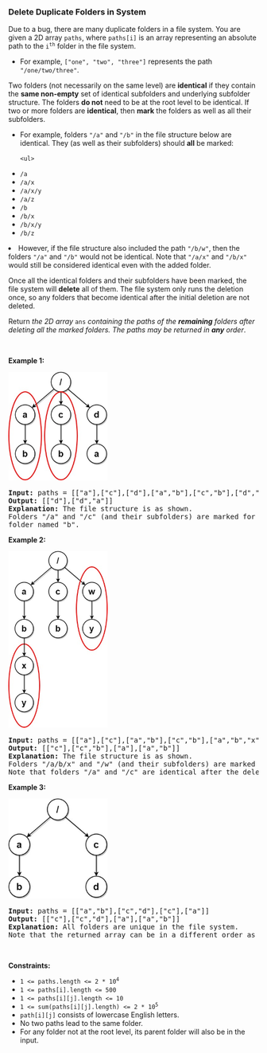 
<h3>Delete Duplicate Folders in System</h3>
<div><p>Due to a bug, there are many duplicate folders in a file system. You are given a 2D array <code>paths</code>, where <code>paths[i]</code> is an array representing an absolute path to the <code>i<sup>th</sup></code> folder in the file system.</p>
<ul>
<li>For example, <code>["one", "two", "three"]</code> represents the path <code>"/one/two/three"</code>.</li>
</ul>
<p>Two folders (not necessarily on the same level) are <strong>identical</strong> if they contain the <strong>same non-empty</strong> set of identical subfolders and underlying subfolder structure. The folders <strong>do not</strong> need to be at the root level to be identical. If two or more folders are <strong>identical</strong>, then <strong>mark</strong> the folders as well as all their subfolders.</p>
<ul>
<li>For example, folders <code>"/a"</code> and <code>"/b"</code> in the file structure below are identical. They (as well as their subfolders) should <strong>all</strong> be marked:

	<ul>
<li><code>/a</code></li>
<li><code>/a/x</code></li>
<li><code>/a/x/y</code></li>
<li><code>/a/z</code></li>
<li><code>/b</code></li>
<li><code>/b/x</code></li>
<li><code>/b/x/y</code></li>
<li><code>/b/z</code></li>
</ul>
</li>
<li>However, if the file structure also included the path <code>"/b/w"</code>, then the folders <code>"/a"</code> and <code>"/b"</code> would not be identical. Note that <code>"/a/x"</code> and <code>"/b/x"</code> would still be considered identical even with the added folder.</li>
</ul>
<p>Once all the identical folders and their subfolders have been marked, the file system will <strong>delete</strong> all of them. The file system only runs the deletion once, so any folders that become identical after the initial deletion are not deleted.</p>
<p>Return <em>the 2D array </em><code>ans</code> <em>containing the paths of the <strong>remaining</strong> folders after deleting all the marked folders. The paths may be returned in <strong>any</strong> order</em>.</p>
<p> </p>
<p><strong>Example 1:</strong></p>
<img alt="" src="assets/00eb4124713241f7aaf261a88db5aea1.jpg" style="width: 200px; height: 218px;"/>
<pre><strong>Input:</strong> paths = [["a"],["c"],["d"],["a","b"],["c","b"],["d","a"]]
<strong>Output:</strong> [["d"],["d","a"]]
<strong>Explanation:</strong> The file structure is as shown.
Folders "/a" and "/c" (and their subfolders) are marked for deletion because they both contain an empty
folder named "b".
</pre>
<p><strong>Example 2:</strong></p>
<img alt="" src="assets/56c040b5aa784858a263b32d372d263c.jpg" style="width: 200px; height: 355px;"/>
<pre><strong>Input:</strong> paths = [["a"],["c"],["a","b"],["c","b"],["a","b","x"],["a","b","x","y"],["w"],["w","y"]]
<strong>Output:</strong> [["c"],["c","b"],["a"],["a","b"]]
<strong>Explanation: </strong>The file structure is as shown. 
Folders "/a/b/x" and "/w" (and their subfolders) are marked for deletion because they both contain an empty folder named "y".
Note that folders "/a" and "/c" are identical after the deletion, but they are not deleted because they were not marked beforehand.
</pre>
<p><strong>Example 3:</strong></p>
<img alt="" src="assets/73f6e37251694ffe8738722b9219a8e4.jpg" style="width: 200px; height: 201px;"/>
<pre><strong>Input:</strong> paths = [["a","b"],["c","d"],["c"],["a"]]
<strong>Output:</strong> [["c"],["c","d"],["a"],["a","b"]]
<strong>Explanation:</strong> All folders are unique in the file system.
Note that the returned array can be in a different order as the order does not matter.
</pre>
<p> </p>
<p><strong>Constraints:</strong></p>
<ul>
<li><code>1 &lt;= paths.length &lt;= 2 * 10<sup>4</sup></code></li>
<li><code>1 &lt;= paths[i].length &lt;= 500</code></li>
<li><code>1 &lt;= paths[i][j].length &lt;= 10</code></li>
<li><code>1 &lt;= sum(paths[i][j].length) &lt;= 2 * 10<sup>5</sup></code></li>
<li><code>path[i][j]</code> consists of lowercase English letters.</li>
<li>No two paths lead to the same folder.</li>
<li>For any folder not at the root level, its parent folder will also be in the input.</li>
</ul>
</div>
